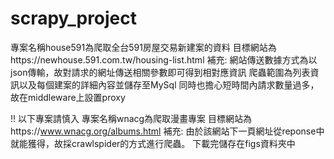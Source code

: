 # scrapy_project

專案名稱house591為爬取全台591房屋交易新建案的資料
目標網站為https://newhouse.591.com.tw/housing-list.html
補充:
網站傳送數據方式為以json傳輸，故對請求的網址傳送相關參數即可得到相對應資訊
爬蟲範圍為列表資訊以及每個建案的詳細內容並儲存至MySql
同時也擔心短時間內請求數量過多，故在middleware上設置proxy

!! 以下專案請慎入
專案名稱wnacg為爬取漫畫專案
目標網站為https://www.wnacg.org/albums.html
補充:
由於該網站下一頁網址從reponse中就能獲得，故採crawlspider的方式進行爬蟲。
下載完儲存在figs資料夾中